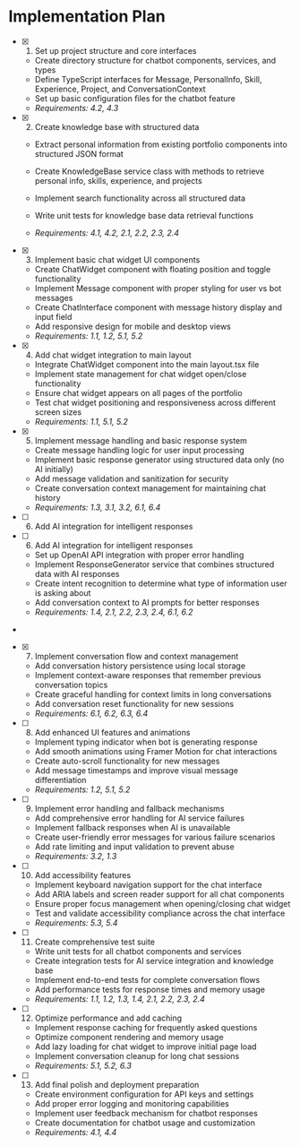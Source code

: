 # Implementation Plan

- [x] 1. Set up project structure and core interfaces

  - Create directory structure for chatbot components, services, and types
  - Define TypeScript interfaces for Message, PersonalInfo, Skill, Experience, Project, and ConversationContext
  - Set up basic configuration files for the chatbot feature
  - _Requirements: 4.2, 4.3_

- [x] 2. Create knowledge base with structured data

  - Extract personal information from existing portfolio components into structured JSON format
  - Create KnowledgeBase service class with methods to retrieve personal info, skills, experience, and projects
  - Implement search functionality across all structured data

  - Write unit tests for knowledge base data retrieval functions
  - _Requirements: 4.1, 4.2, 2.1, 2.2, 2.3, 2.4_

- [x] 3. Implement basic chat widget UI components

  - Create ChatWidget component with floating position and toggle functionality
  - Implement Message component with proper styling for user vs bot messages
  - Create ChatInterface component with message history display and input field
  - Add responsive design for mobile and desktop views
  - _Requirements: 1.1, 1.2, 5.1, 5.2_

- [x] 4. Add chat widget integration to main layout

  - Integrate ChatWidget component into the main layout.tsx file
  - Implement state management for chat widget open/close functionality
  - Ensure chat widget appears on all pages of the portfolio
  - Test chat widget positioning and responsiveness across different screen sizes
  - _Requirements: 1.1, 5.1, 5.2_

- [x] 5. Implement message handling and basic response system

  - Create message handling logic for user input processing
  - Implement basic response generator using structured data only (no AI initially)
  - Add message validation and sanitization for security
  - Create conversation context management for maintaining chat history
  - _Requirements: 1.3, 3.1, 3.2, 6.1, 6.4_

- [ ] 6. Add AI integration for intelligent responses

- [ ] 6. Add AI integration for intelligent responses

  - Set up OpenAI API integration with proper error handling
  - Implement ResponseGenerator service that combines structured data with AI responses
  - Create intent recognition to determine what type of information user is asking about
  - Add conversation context to AI prompts for better responses
  - _Requirements: 1.4, 2.1, 2.2, 2.3, 2.4, 6.1, 6.2_

-

- [x] 7. Implement conversation flow and context management


  - Add conversation history persistence using local storage
  - Implement context-aware responses that remember previous conversation topics
  - Create graceful handling for context limits in long conversations
  - Add conversation reset functionality for new sessions
  - _Requirements: 6.1, 6.2, 6.3, 6.4_

- [ ] 8. Add enhanced UI features and animations

  - Implement typing indicator when bot is generating response
  - Add smooth animations using Framer Motion for chat interactions
  - Create auto-scroll functionality for new messages
  - Add message timestamps and improve visual message differentiation
  - _Requirements: 1.2, 5.1, 5.2_

- [ ] 9. Implement error handling and fallback mechanisms

  - Add comprehensive error handling for AI service failures
  - Implement fallback responses when AI is unavailable
  - Create user-friendly error messages for various failure scenarios
  - Add rate limiting and input validation to prevent abuse
  - _Requirements: 3.2, 1.3_

- [ ] 10. Add accessibility features

  - Implement keyboard navigation support for the chat interface
  - Add ARIA labels and screen reader support for all chat components
  - Ensure proper focus management when opening/closing chat widget
  - Test and validate accessibility compliance across the chat interface
  - _Requirements: 5.3, 5.4_

- [ ] 11. Create comprehensive test suite

  - Write unit tests for all chatbot components and services
  - Create integration tests for AI service integration and knowledge base
  - Implement end-to-end tests for complete conversation flows
  - Add performance tests for response times and memory usage
  - _Requirements: 1.1, 1.2, 1.3, 1.4, 2.1, 2.2, 2.3, 2.4_

- [ ] 12. Optimize performance and add caching

  - Implement response caching for frequently asked questions
  - Optimize component rendering and memory usage
  - Add lazy loading for chat widget to improve initial page load
  - Implement conversation cleanup for long chat sessions
  - _Requirements: 5.1, 5.2, 6.3_

- [ ] 13. Add final polish and deployment preparation
  - Create environment configuration for API keys and settings
  - Add proper error logging and monitoring capabilities
  - Implement user feedback mechanism for chatbot responses
  - Create documentation for chatbot usage and customization
  - _Requirements: 4.1, 4.4_
